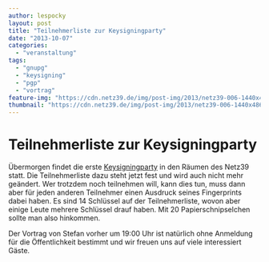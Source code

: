 ```yaml
---
author: lespocky
layout: post
title: "Teilnehmerliste zur Keysigningparty"
date: "2013-10-07"
categories: 
  - "veranstaltung"
tags: 
  - "gnupg"
  - "keysigning"
  - "pgp"
  - "vortrag"
feature-img: "https://cdn.netz39.de/img/post-img/2013/netz39-006-1440x486.jpg"
thumbnail: "https://cdn.netz39.de/img/post-img/2013/netz39-006-1440x486.jpg"
---
```


# Teilnehmerliste zur Keysigningparty

Übermorgen findet die erste [Keysigningparty](https://www.netz39.de/2013/keysigningparty/ "Keysigningparty") in den Räumen des Netz39 statt. Die Teilnehmerliste dazu steht jetzt fest und wird auch nicht mehr geändert. Wer trotzdem noch teilnehmen will, kann dies tun, muss dann aber für jeden anderen Teilnehmer einen Ausdruck seines Fingerprints dabei haben. Es sind 14 Schlüssel auf der Teilnehmerliste, wovon aber einige Leute mehrere Schlüssel drauf haben. Mit 20 Papierschnipselchen sollte man also hinkommen.

Der Vortrag von Stefan vorher um 19:00 Uhr ist natürlich ohne Anmeldung für die Öffentlichkeit bestimmt und wir freuen uns auf viele interessiert Gäste.